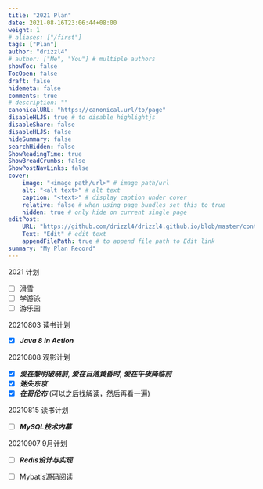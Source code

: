```yaml
---
title: "2021 Plan"
date: 2021-08-16T23:06:44+08:00
weight: 1
# aliases: ["/first"]
tags: ["Plan"]
author: "drizzl4"
# author: ["Me", "You"] # multiple authors
showToc: false
TocOpen: false
draft: false
hidemeta: false
comments: true
# description: ""
canonicalURL: "https://canonical.url/to/page"
disableHLJS: true # to disable highlightjs
disableShare: false
disableHLJS: false
hideSummary: false
searchHidden: false
ShowReadingTime: true
ShowBreadCrumbs: false
ShowPostNavLinks: false
cover:
    image: "<image path/url>" # image path/url
    alt: "<alt text>" # alt text
    caption: "<text>" # display caption under cover
    relative: false # when using page bundles set this to true
    hidden: true # only hide on current single page
editPost:
    URL: "https://github.com/drizzl4/drizzl4.github.io/blob/master/content"
    Text: "Edit" # edit text
    appendFilePath: true # to append file path to Edit link
summary: "My Plan Record"
---
```

2021 计划 

- [ ] 滑雪
- [ ] 学游泳
- [ ] 游乐园

20210803  读书计划 

- [x] ***Java 8 in Action***

20210808 观影计划  

- [x] ***爱在黎明破晓前***, ***爱在日落黄昏时***, ***爱在午夜降临前*** 
- [x] ***迷失东京***
- [x] ***在哥伦布*** (可以之后找解读，然后再看一遍) 

20210815 读书计划 

- [ ] ***MySQL技术内幕*** 

20210907 9月计划

- [ ] ***Redis设计与实现***

- [ ] Mybatis源码阅读

